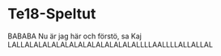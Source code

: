 # Te18-Speltut


BABABA
Nu är jag här och förstö, sa Kaj
LALLALALALALALALALALALALALALALLLLAALLLLALLALLAL
